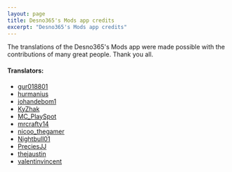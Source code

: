 ```yaml
---
layout: page
title: Desno365's Mods app credits
excerpt: "Desno365's Mods app credits"
---
```


The translations of the Desno365's Mods app were made possible with the contributions of many great people. Thank you all.

#### Translators:

- [gur018801](https://crowdin.com/profile/gur018801)<br>
- [hurmanius](https://twitter.com/hurmanius)<br>
- [johandebom1](https://twitter.com/johandebom1)<br>
- [KyZhak](https://crowdin.com/profile/golybe)<br>
- [MC_PlaySpot](https://twitter.com/MC_PlaySpot)<br>
- [mrcrafty14](https://crowdin.com/profile/mrcrafty14)<br>
- [nicoo_thegamer](https://twitter.com/nicoo_thegamer)<br>
- [Nightbull01](https://twitter.com/Nightbull01)<br>
- [PreciesJJ](https://twitter.com/PreciesJJ)<br>
- [thejaustin](https://twitter.com/thejaustin)<br>
- [valentinvincent](https://crowdin.com/profile/valentinvincent)<br>



